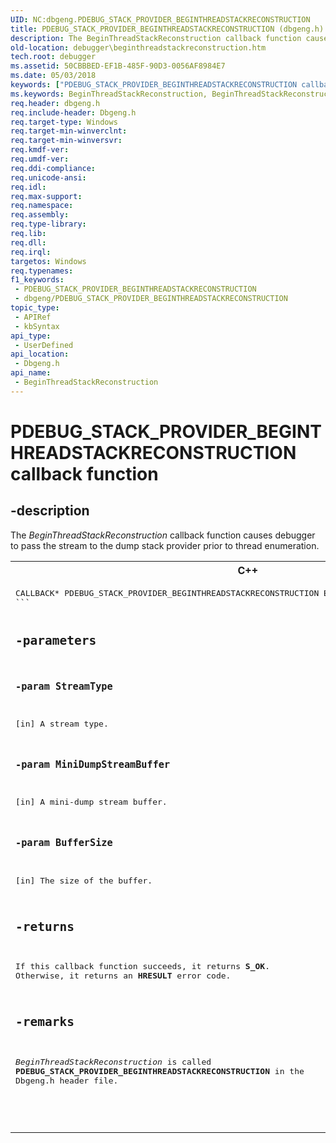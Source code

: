 ```yaml
---
UID: NC:dbgeng.PDEBUG_STACK_PROVIDER_BEGINTHREADSTACKRECONSTRUCTION
title: PDEBUG_STACK_PROVIDER_BEGINTHREADSTACKRECONSTRUCTION (dbgeng.h)
description: The BeginThreadStackReconstruction callback function causes debugger to pass the stream to the dump stack provider prior to thread enumeration.
old-location: debugger\beginthreadstackreconstruction.htm
tech.root: debugger
ms.assetid: 50CBBBED-EF1B-485F-90D3-0056AF8984E7
ms.date: 05/03/2018
keywords: ["PDEBUG_STACK_PROVIDER_BEGINTHREADSTACKRECONSTRUCTION callback function"]
ms.keywords: BeginThreadStackReconstruction, BeginThreadStackReconstruction callback function [Windows Debugging], PDEBUG_STACK_PROVIDER_BEGINTHREADSTACKRECONSTRUCTION, PDEBUG_STACK_PROVIDER_BEGINTHREADSTACKRECONSTRUCTION callback, dbgeng/BeginThreadStackReconstruction, debugger.beginthreadstackreconstruction
req.header: dbgeng.h
req.include-header: Dbgeng.h
req.target-type: Windows
req.target-min-winverclnt: 
req.target-min-winversvr: 
req.kmdf-ver: 
req.umdf-ver: 
req.ddi-compliance: 
req.unicode-ansi: 
req.idl: 
req.max-support: 
req.namespace: 
req.assembly: 
req.type-library: 
req.lib: 
req.dll: 
req.irql: 
targetos: Windows
req.typenames: 
f1_keywords:
 - PDEBUG_STACK_PROVIDER_BEGINTHREADSTACKRECONSTRUCTION
 - dbgeng/PDEBUG_STACK_PROVIDER_BEGINTHREADSTACKRECONSTRUCTION
topic_type:
 - APIRef
 - kbSyntax
api_type:
 - UserDefined
api_location:
 - Dbgeng.h
api_name:
 - BeginThreadStackReconstruction
---
```


# PDEBUG_STACK_PROVIDER_BEGINTHREADSTACKRECONSTRUCTION callback function


## -description

The <i>BeginThreadStackReconstruction</i> callback function causes debugger to pass the stream to the dump stack provider prior to thread enumeration.
<div class="code"><span codelanguage="ManagedCPlusPlus"><table>
<tr>
<th>C++</th>
</tr>
<tr>
<td>
<pre>CALLBACK* PDEBUG_STACK_PROVIDER_BEGINTHREADSTACKRECONSTRUCTION BeginThreadStackReconstruction; 
```


## -parameters

### -param StreamType 

[in]
A stream type.

### -param MiniDumpStreamBuffer 

[in]
A mini-dump stream buffer.

### -param BufferSize 

[in]
The size of the buffer.

## -returns

If this callback function succeeds, it returns **S_OK**. Otherwise, it returns an **HRESULT** error code.

## -remarks

<i>BeginThreadStackReconstruction</i> is called <b>PDEBUG_STACK_PROVIDER_BEGINTHREADSTACKRECONSTRUCTION</b> in the Dbgeng.h header file.

